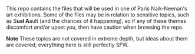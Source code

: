 This repo contains the files that will be used in one of Paris Naik-Neenan's art exhibitions.
Some of the files may be in relation to sensitive topics, such as S**ual A**ault (and the chances of it happening),
so if any of these themes discomfort and/or upset you, then have caution when browsing the repo.

**Note**
These topics are not covered in extreme depth, but ideas about them are covered; everything here is still perfectly SFW.
